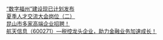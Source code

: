  
[“数字福州”建设现已计划发布](http://www.dianyue.me/archives/948/dcjn6gb2ef4d6lgd/)  
[夏季人才交流大会岗位（二）](http://www.dianyue.me/archives/754/nznsrdk0unlqabo1/)  
[昆山市多家高端企业招聘！](http://www.dianyue.me/archives/762/h3r9ag1l4eim18bw/)  
[航天信息（600271）—税控龙头企业，助力金融业务加速成长！](http://www.dianyue.me/archives/945/boozbtlk4pm3945j/)